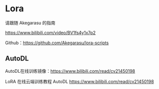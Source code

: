 # Lora

请跟随 Akegarasu 的指南

https://www.bilibili.com/video/BV1fs4y1x7p2

Github：https://github.com/Akegarasu/lora-scripts

## AutoDL

AutoDL在线训练镜像：https://www.bilibili.com/read/cv21450198

LoRA 在线云端训练教程 AutoDL  https://www.bilibili.com/read/cv21450198